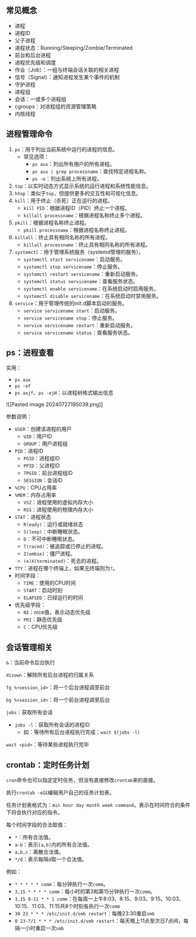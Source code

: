 
## 常见概念

- 进程
- 进程ID
- 父子进程
- 进程状态：Running/Sleeping/Zombie/Terminated
- 前台和后台进程
- 进程优先级和调度
- 作业（Job）：一组与终端会话关联的相关进程
- 信号（Signal）：通知进程发生某个事件的机制
- 守护进程
- 进程组
- 会话：一或多个进程组
- cgroups：对进程组的资源管理策略
- 内核线程

## 进程管理命令

1. `ps`：用于列出当前系统中运行的进程的信息。
    - 常见选项：
        - `ps aux`：列出所有用户的所有进程。
        - `ps aux | grep processname`：查找特定进程名称。
        - `ps -e`：列出系统上所有进程。
2. `top`：以实时动态方式显示系统的运行进程和系统性能信息。
3. `htop`：类似于`top`，但提供更多的交互性和可视化信息。
4. `kill`：用于终止（杀死）正在运行的进程。
    - `kill PID`：根据进程ID（PID）终止一个进程。
    - `killall processname`：根据进程名称终止多个进程。
5. `pkill`：根据进程名称终止进程。
    - `pkill processname`：根据进程名称终止进程。
6. `killall`：终止具有相同名称的所有进程。
    - `killall processname`：终止具有相同名称的所有进程。
7. `systemctl`：用于管理系统服务（systemd管理的服务）。
    - `systemctl start servicename`：启动服务。
    - `systemctl stop servicename`：停止服务。
    - `systemctl restart servicename`：重新启动服务。
    - `systemctl status servicename`：查看服务状态。
    - `systemctl enable servicename`：在系统启动时启用服务。
    - `systemctl disable servicename`：在系统启动时禁用服务。
8. `service`：用于管理传统的init.d脚本启动的服务。
    - `service servicename start`：启动服务。
    - `service servicename stop`：停止服务。
    - `service servicename restart`：重新启动服务。
    - `service servicename status`：查看服务状态。

## ps：进程查看

实用：
- `ps aux`
- `ps -ef`
- `ps axjf`、`ps -ejH`：以进程树格式输出信息

![[Pasted image 20240727195039.png]]

参数说明：
- `USER`：创建该进程的用户
	- `UID`：用户ID
	- `GROUP`：用户进程组
- `PID`：进程ID
	- `PGID`：进程组ID
	- `PPID`：父进程ID
	- `TPGID`：前台进程组ID
	- `SESSION`：会话ID
- `%CPU`：CPU占用率
- `%MEM`：内存占用率
	- `VSZ`：进程使用的虚拟内存大小
	- `RSS`：进程使用的物理内存大小
- `STAT`：进程状态
	- `R(eady)`：运行或就绪状态
	- `S(leep)`：中断睡眠状态。
	- `D`：不可中断睡眠状态。
	- `T(raced)`：被追踪或已停止的进程。
	- `Z(ombie)`：僵尸进程。
	- `(e)X(terminated)`：死去的进程。
- `TTY`：进程在哪个终端上，如果无终端则为`?`。
- 时间字段：
	- `TIME`：使用的CPU时间
	- `START`：启动时刻
	- `ELAPSED`：已经运行的时间
- 优先级字段：
	- `NI`：nice值，表示动态优先级
	- `PRI`：静态优先级
	- `C`：CPU优先级

## 会话管理相关

`&`：当前命令后台执行

`disown`：解除所有后台进程的归属关系

`fg %<session_id>`：将一个后台进程调至前台

`bg %<session_id>`：将一个前台进程调至后台

`jobs`：获取所有会话
- `jobs -l`：获取所有会话的进程ID
	- 如：等待所有后台进程执行完成：`wait $(jobs -l)`

`wait <pid>`：等待某些进程执行完毕

## crontab：定时任务计划

`cron`命令也可以指定定时任务，但没有直接修改`crontab`来的直接。

执行`crontab -e`以编辑用户自己的任务计划表。

任务计划表格式为：`min hour day month week command`，表示在时间符合的条件下将会执行对应的指令。

每个时间字段的合法取值：
- `*`：所有合法值。
- `a-b`：表示`[a,b]`内的所有合法值。
- `a,b,c`：离散合法值。
- `*/d`：表示每隔`d`取一个合法值。

例如：
- `* * * * * comm`：每分钟执行一次`comm`。
- `3,15 * * * * comm`：每小时的第3和第15分钟执行一次`comm`。
- `3,15 8-11 * * 1 comm`：在每周一上午8:03、8:15、9:03、9:15、10:03、10:15、11:03、11:15共8个时刻各执行一次`comm`
- `30 23 * * * /etc/init.d/smb restart`：每晚23:30重启`smb`
- `0 23-7/1 * * * /etc/init.d/smb restart`：每天晚上11点至次日7点间，每隔一小时重启一次`smb`